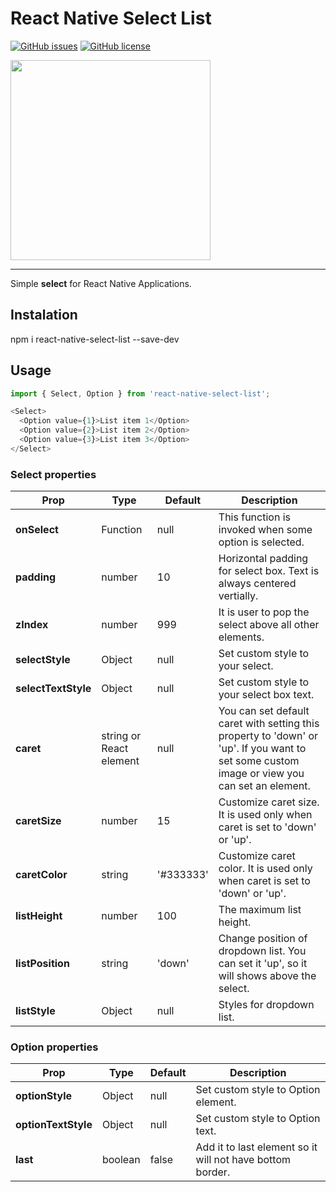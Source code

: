# React Native Select List
[![GitHub issues](https://img.shields.io/github/issues/georgest/react-native-select-list.svg)](https://github.com/georgest/react-native-select-list/issues)
[![GitHub license](https://img.shields.io/badge/license-MIT-blue.svg)](https://github.com/georgest/react-native-select-list/blob/master/LICENSE)

<img src="http://georgest.me/images/projects/react-native-select-list/demo.jpg" width="320" />

___

Simple **select** for React Native Applications.

## Instalation

npm i react-native-select-list --save-dev

## Usage

```js
import { Select, Option } from 'react-native-select-list';

<Select>
  <Option value={1}>List item 1</Option>
  <Option value={2}>List item 2</Option>
  <Option value={3}>List item 3</Option>
</Select>
```

### Select properties

| Prop | Type | Default | Description |
| --- | --- | --- | --- |
| **onSelect** | Function | null | This function is invoked when some option is selected. |
| **padding** | number | 10 | Horizontal padding for select box. Text is always centered vertially. |
| **zIndex** | number | 999 | It is user to pop the select above all other elements. |
| **selectStyle** | Object | null | Set custom style to your select. |
| **selectTextStyle** | Object | null | Set custom style to your select box text. |
| **caret** | string or React element | null | You can set default caret with setting this property to 'down'  or 'up'. If you want to set some custom image or view you can set an element. |
| **caretSize** | number | 15 | Customize caret size. It is used only when caret is set to 'down' or 'up'. |
| **caretColor** | string | '#333333' | Customize caret color. It is used only when caret is set to 'down' or 'up'. |
| **listHeight** | number | 100 | The maximum list height.
| **listPosition** | string | 'down' | Change position of dropdown list. You can set it 'up', so it will shows above the select. |
| **listStyle** | Object | null | Styles for dropdown list.

### Option properties

| Prop | Type | Default | Description |
| --- | --- | --- | --- |
| **optionStyle** | Object | null | Set custom style to Option element. |
| **optionTextStyle** | Object | null | Set custom style to Option text. |
| **last** | boolean | false | Add it to last element so it will not have bottom border. |
